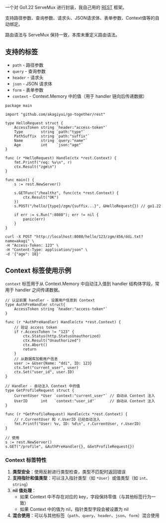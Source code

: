一个对 Go1.22 ServeMux 进行封装，我自己用的 [REST](https://en.wikipedia.org/wiki/REST) 框架。

支持路径参数、查询参数、请求头、JSON请求体、表单参数、Context值等的自动绑定。

路由语法与 ServeMux 保持一致，本库未重定义路由语法。

## 支持的标签

- `path` - 路径参数
- `query` - 查询参数
- `header` - 请求头
- `json` - JSON 请求体
- `form` - 表单参数
- `context` - Context.Memory 中的值（用于 handler 链向后传递数据）

```golang
package main

import "github.com/akagiyui/go-together/rest"

type HelloRequest struct {
	AccessToken string `header:"access-token"`
	Type        string `path:"type"`
	PathSuffix  string `path:"suffix"`
	Name        string `query:"name"`
	Age         int    `json:"age"`
}

func (r *HelloRequest) Handle(ctx *rest.Context) {
	fmt.Printf("req: %v\n", r)
	ctx.Result("zgm\n")
}

func main() {
	s := rest.NewServer()

	s.GETFunc("/healthz", func(ctx *rest.Context) {
		ctx.Result("OK")
	})
    s.POST("/hello/{type}/zgm/{suffix...}", &HelloRequest{}) // go1.22

	if err := s.Run(":8080"); err != nil {
		panic(err)
	}
}
```

```shell
curl -X POST "http://localhost:8080/hello/123/zgm/456/ddi.txt?name=akagi" \
-H "Access-Token: 123" \
-H "Content-Type: application/json" \
-d '{"age": 18}'
```

## Context 标签使用示例

`context` 标签用于从 Context.Memory 中自动注入值到 handler 结构体字段，常用于 handler 之间传递数据。

```golang
// 认证前置 handler - 设置用户信息到 Context
type AuthPreHandler struct{
	AccessToken string `header:"access-token"`
}

func (r *AuthPreHandler) Handle(ctx *rest.Context) {
    // 验证 access token
    if r.AccessToken != "123" {
        ctx.Status(http.StatusUnauthorized)
        ctx.Result("Unauthorized")
		ctx.Abort()
        return
    }
    // 从数据库加载用户信息
    user := &User{Name: "ddi", ID: 123}
    ctx.Set("current_user", user)
    ctx.Set("user_id", user.ID)
}

// Handler - 自动注入 Context 中的值
type GetProfileRequest struct {
    CurrentUser *User `context:"current_user"` // 自动从 Context 注入
    UserID      int   `context:"user_id"`      // 自动从 Context 注入
}

func (r *GetProfileRequest) Handle(ctx *rest.Context) {
    // r.CurrentUser 和 r.UserID 已经自动注入
    fmt.Printf("User: %v, ID: %d\n", r.CurrentUser, r.UserID)
}

// 使用
s := rest.NewServer()
s.GET("/profile", &AuthPreHandler{}, &GetProfileRequest{})
```

### Context 标签特性

1. **类型安全**：使用反射进行类型检查，类型不匹配时返回错误
2. **支持指针和值类型**：可以注入指针类型（如 `*User`）或值类型（如 `int`、`string`）
3. **nil 值处理**：
   - 如果 Context 中不存在对应的 key，字段保持零值（与其他标签行为一致）
   - 如果 Context 中的值为 nil，指针类型字段会被设置为 nil
4. **混合使用**：可以与其他标签（`path`、`query`、`header`、`json`、`form`）混合使用
